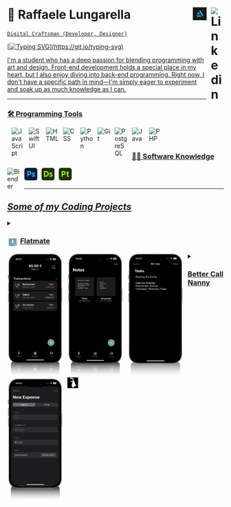 # 🤌 Raffaele Lungarella<a href='https://www.linkedin.com/public-profile/settings?trk=d_flagship3_profile_self_view_public_profile'><img align='right' alt="Linkedin" width="30px" style="padding-left:10px" src="https://cdn.jsdelivr.net/gh/devicons/devicon/icons/linkedin/linkedin-original.svg" /><a href='https://lungarella.artstation.com'><img alt="Linkedin" align='right' style="padding-left:10px"  width="32px" src="artstation.svg" />
          

~~~
Digital Craftsman (Developer, Designer)
~~~

[![Typing SVG](https://readme-typing-svg.herokuapp.com?color=8957E5FF&center=true&vCenter=false&width=1000&lines=Ciao++👋,+I+am+Raffaele+Lungarella;+Check+out+my+Profile!;)](https://git.io/typing-svg)

I'm a student who has a deep passion for blending programming with art and design. Front-end development holds a special place in my heart, but I also enjoy diving into back-end programming. Right now, I don't have a specific path in mind—I'm simply eager to experiment and soak up as much knowledge as I can.

---

### 🛠️ Programming Tools
<img align="left" alt="JavaScript" width="30px" style="padding-left:10px;padding-right:10px;" src="https://cdn.jsdelivr.net/gh/devicons/devicon/icons/javascript/javascript-plain.svg" />
<img align="left" alt="SwiftUI" width="30px" style="padding-right:10px;" src="https://cdn.jsdelivr.net/gh/devicons/devicon/icons/swift/swift-original.svg" />
<img align="left" alt="HTML" width="30px" style="padding-right:10px;" src="https://cdn.jsdelivr.net/gh/devicons/devicon/icons/html5/html5-plain.svg" />
<img align="left" alt="CSS" width="30px" style="padding-right:10px;" src="https://cdn.jsdelivr.net/gh/devicons/devicon/icons/css3/css3-plain.svg" />
<img align="left" alt="Python" width="30px" style="padding-right:10px;" src="https://cdn.jsdelivr.net/gh/devicons/devicon/icons/python/python-plain.svg" />
<img align="left" alt="Git" width="30px" style="padding-right:10px;" src="https://cdn.jsdelivr.net/gh/devicons/devicon/icons/git/git-original.svg" />
<img align="left" alt="PostgreSQL" width="30px" style="padding-right:10px;" src="https://cdn.jsdelivr.net/gh/devicons/devicon/icons/postgresql/postgresql-original.svg"  /> 
<img align="left" alt="Java" width="30px" style="padding-right:10px;" src="https://cdn.jsdelivr.net/gh/devicons/devicon/icons/java/java-original.svg"/>
<img align="left" alt="PHP" width="30px" style="padding-right:10px;" src="https://cdn.jsdelivr.net/gh/devicons/devicon/icons/php/php-plain.svg" />  
<br />

<br>

### 🧑‍💻 Software Knowledge

<img align="left" alt="Blender" width="30px" style="padding-right:10px;" src="https://cdn.jsdelivr.net/gh/devicons/devicon/icons/blender/blender-original.svg" />   
<img align="left" alt="Photoshop" width="30px" style="padding-right:10px;" src="photoshop.svg" />
<img align="left" alt="Designer" width="30px" style="padding-right:10px;" src="substance-designer.svg" />
<img align="left" alt="Painter" width="30px" style="padding-right:10px;" src="substance-painter.svg" />  
<br />


<br>

---

## ***Some of my Coding Projects***
<details>
<summary><h3><img align="left" alt="Flatmate" width='25px' style="padding-right:5px;" src="Flatmate/flatmateLogo.png" />  Flatmate</h3></summary>

>Flatmate is a mobile application that allows you to manage the expenses of a shared apartment. It is possible to create a group, add expenses and view statistics on the expenses of the group. The application is developed in SwiftUI and uses Firebase as a database. The application is developed only for iOS.


</details>

<img align="left" alt="Flatmate" width='130px' style="padding-right:10px;" src="Flatmate/ListExpenses.png" /> 

<img align="left" alt="Flatmate" width='130px' style="padding-right:10px;" src="Flatmate/Notes.png" /> 

<img align="left" alt="Flatmate" width='130px' style="padding-right:10px;" src="Flatmate/Tasks.png" /> 

<img align="left" alt="Flatmate" width='130px' style="padding-right:10px;" src="Flatmate/Expense.png" /> 

<details>
<summary><h3><img align="left" alt="Flatmate" width='25px' style="filter: invert(); padding-right:5px;" src="nanny_logo.svg" />  Better Call Nanny</h3></summary>
</details>

